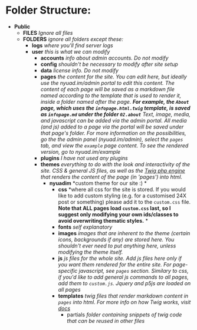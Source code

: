 # Folder Structure:

- **Public**
	- **FILES**
		*Ignore all files*
	- **FOLDERS**
		*ignore all folders except these:*
		- **logs**
			*where you'll find server logs*
		- **user**
			*this is what we can modify*
			- **accounts**
				*info about admin accounts. Do not modify*
			- **config**
				*shouldn't be necessary to modify after site setup*
			- **data**
				*license info. Do not modify*
			- **pages**
				*the content for the site. You can edit here, but ideally use the nyuad.im/admin portal to edit this content.
				The content of each page will be saved as a markdown file named according to the template that is used to render it, inside a folder named after the page. **For example, the `About` page, which uses the `infopage.html.twig` template, is saved as `infopage.md` under the folder `02.about`**
				Text, image, media, and javascript can be added via the admin portal. All media (and js) added to a page via the portal will be saved under that page's folder. For more information on the possibilities, go the the admin panel (nyuad.im/admin), select the `pages` tab, and view the `example` page content. To see the rendered version, go to nyuad.im/example* 
			- **plugins**
				*I have not used any plugins*
			- **themes**
				*everything to do with the look and interactivity of the site. CSS & general JS files, as well as the [Twig php engine](https://learn.getgrav.org/themes/twig-primer) that renders the content of the page (in 'pages') into html.*
				- **nyuadim**
					*custom theme for our site :) *
					- **css**
						*where all css for the site is stored. If you would like to add custom styling (e.g. for a customised 24X post or something) please add it to the `custom.css` file. **Note that ALL pages load `custom.css` last, so I suggest only modifying your own ids/classes to avoid overwriting thematic styles.** *
					- **fonts**
						*self explanatory*
					- **images**
						*images that are inherent to the theme (certain icons, backgrounds if any) are stored here. You shouldn't ever need to put anything here, unless modifying the theme itself.*
					- **js**
						*js files for the whole site.
						Add js files here only if you want them rendered for the entire site. For page-specific javascript, see `pages` section.
						Similary to css, if you'd like to add general js commands to all pages, add them to `custom.js`. Jquery and p5js are loaded on all pages*
					- **templates**
						*twig files that render markdown content in `pages` into html. For more info on how Twig works, visit [docs](https://learn.getgrav.org/themes/twig-primer)*
						- partials
							*folder containing snippets of twig code that can be reused in other files*


